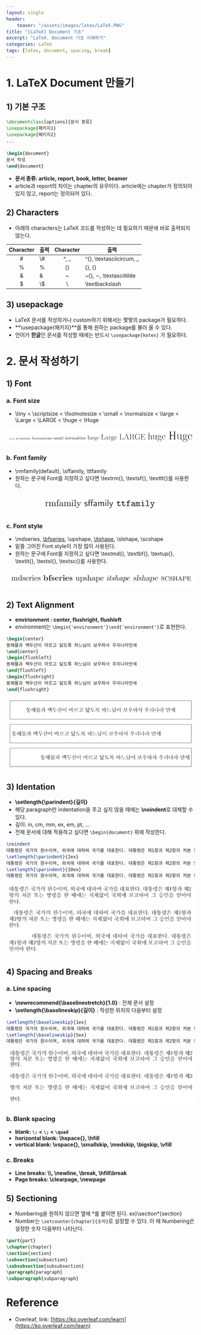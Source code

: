 ```yaml
---
layout: single
header:
    teaser: "/assets/images/latex/LaTeX.PNG"
title: "[LaTeX] Document 기초"
excerpt: "LaTeX. Document 기초 이해하기"
categories: LaTeX
tags: [latex, document, spacing, break]
---
```


# 1. LaTeX Document 만들기
## 1) 기본 구조 

```tex
\documentclass[options]{문서 종류}
\usepackage{패키지1}
\usepackage{패키지2}
...

\begin{document}
문서 작성
\end{document}
```
* **문서 종류: article, report, book, letter, beamer**
* article과 report의 차이는 chapter의 유무이다. article에는 chapter가 정의되어 있지 않고, report는 정의되어 있다.

## 2) Characters
* 아래의 characters는 LaTeX 코드를 작성하는 데 필요하기 때문에 바로 출력되지 않는다.

|Character| 출력 |Character| 출력 |
|:-------:|-----|:--------:|---|
|#        | \\# |^, _     | \^{}, \textasciicircum, \_ |
|%        | \%  |{}       | \{\}, $\lbrace\rbrace$ |
|&        | \&  |~        | \~{}, $\sim$, \textasciitilde |
|$        | \\$ |\        | \textbackslash |

## 3) usepackage
* LaTeX 문서를 작성하거나 custom하기 위해서는 몇몇의 package가 필요하다. 
* **\usepackage{패키지}**를 통해 원하는 package를 불러 올 수 있다. 
* 언어가 **한글**인 문서를 작성할 때에는 반드시 `\usepackage{kotex}` 가 필요하다. 

# 2. 문서 작성하기
## 1) Font
### a. Font size
* \tiny < \scriptsize < \footnotesize < \small < \normalsize < \large < \Large < \LARGE < \huge < \Huge

<p style="text-align:center;">
    <img src="/assets/images/latex/fontsize.PNG">
</p>

### b. Font family
* \rmfamily(default), \sffamily, \ttfamily
* 원하는 문구에 Font를 지정하고 싶다면 \textrm{}, \textsf{}, \texttt{}를 사용한다.

<p style="text-align:center;">
    <img src="/assets/images/latex/fontfamily.PNG">
</p>

### c. Font style
* \mdseries, <u>\bfseries</u>, \upshape, <u>\itshape</u>, \slshape, \scshape
* 밑줄 그어진 Font style이 가장 많이 사용된다.
* 원하는 문구에 Font를 지정하고 싶다면 \textmd{}, \textbf{}, \textup{}, \textit{}, \textsl{}, \textsc{}를 사용한다.

<p style="text-align:center;">
    <img src="/assets/images/latex/fontstyle.PNG">
</p>

## 2) Text Alignment
* **envirionment : center, flushright, flushleft**
* environment는 `\begin{'environment'}\end{'environment'}`로 표현한다.

```tex
\begin{center}
동해물과 백두산이 마르고 닳도록 하느님이 보우하사 우리나라만세
\end{center}
\begin{flushleft}
동해물과 백두산이 마르고 닳도록 하느님이 보우하사 우리나라만세
\end{flushleft}
\begin{flushright}
동해물과 백두산이 마르고 닳도록 하느님이 보우하사 우리나라만세
\end{flushright}
```

<p style="text-align:center;">
    <img src="/assets/images/latex/textalign.PNG">
</p>

## 3) Identation
* **\setlength{\parindent}{길이}**
* 해당 paragraph만 indentation을 주고 싶지 않을 때에는 **\noindent**로 대체할 수 있다.
* 길이: in, cm, mm, ex, em, pt, ... 
* 전체 문서에 대해 적용하고 싶다면 `\begin{document}` 위에 작성한다. 

```tex
\noindent
대통령은 국가의 원수이며, 외국에 대하여 국가를 대표한다. 대통령은 제1항과 제2항의 처분 또는 명령을 한 때에는 지체없이 국회에 보고하여 그 승인을 얻어야 한다.\par
\setlength{\parindent}{2ex}
대통령은 국가의 원수이며, 외국에 대하여 국가를 대표한다. 대통령은 제1항과 제2항의 처분 또는 명령을 한 때에는 지체없이 국회에 보고하여 그 승인을 얻어야 한다.\par
\setlength{\parindent}{10ex}
대통령은 국가의 원수이며, 외국에 대하여 국가를 대표한다. 대통령은 제1항과 제2항의 처분 또는 명령을 한 때에는 지체없이 국회에 보고하여 그 승인을 얻어야 한다.
```
<p style="text-align:center;">
    <img src="/assets/images/latex/indentation.PNG">
</p>

## 4) Spacing and Breaks
### a. Line spacing
* **\newrecommend{\baselinestretch}{1.0}** : 전체 문서 설정
* **\setlength{\baselineskip}{길이}** : 작성한 위치의 다음부터 설정

```tex
\setlength{\baselineskip}{1ex}
대통령은 국가의 원수이며, 외국에 대하여 국가를 대표한다. 대통령은 제1항과 제2항의 처분 또는 명령을 한 때에는 지체없이 국회에 보고하여 그 승인을 얻어야 한다.\par
\setlength{\baselineskip}{5ex}
대통령은 국가의 원수이며, 외국에 대하여 국가를 대표한다. 대통령은 제1항과 제2항의 처분 또는 명령을 한 때에는 지체없이 국회에 보고하여 그 승인을 얻어야 한다.
```
<p style="text-align:center;">
    <img src="/assets/images/latex/spacing.PNG">
</p>

### b. Blank spacing
* **blank: `\:` < `\;` < `\quad`**
* **horizontal blank: \hspace{}, \hfill**
* **vertical blank: \vspace{}, \smallskip, \medskip, \bigskip, \vfill**

### c. Breaks
* **Line breaks: \\\\, \newline, \break, \hfill\break**
* **Page breaks: \clearpage, \newpage**

## 5) Sectioning
* Numbering을 원하지 않으면 옆에 *를 붙이면 된다. ex)\section\*{section}
* Number는 `\setcounter{chapter}{숫자}`로 설정할 수 있다. 이 때 Numbering은 설정한 숫자 다음부터 나타난다.

```tex
\part{part}
\chapter{chapter}
\section{section}
\subsection{subsection}
\subsubsection{subsubsection}
\paragraph{paragraph}
\subparagraph{subparagraph}
```

<div class="notice" markdown="1">

# Reference

* Overleaf, link: [https://ko.overleaf.com/learn](https://ko.overleaf.com/learn)
</div>